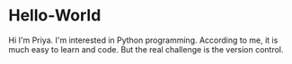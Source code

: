 # Hello-World

Hi I'm Priya. I'm interested in Python programming. According to me, it is much easy to learn and code. But the real challenge is the version control.  
